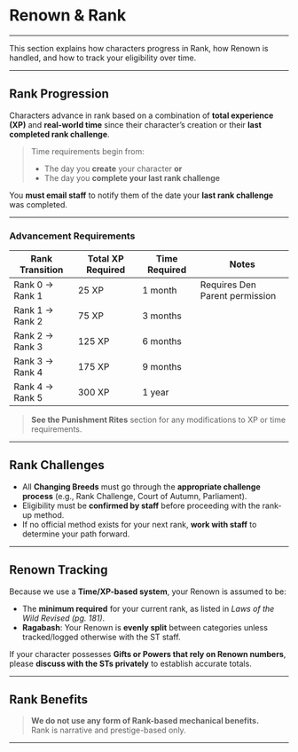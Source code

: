 # Renown & Rank

-----

This section explains how characters progress in Rank, how Renown is handled, and how to track your eligibility over time.

---

## Rank Progression

Characters advance in rank based on a combination of **total experience (XP)** and **real-world time** since their character’s creation or their **last completed rank challenge**.

> Time requirements begin from:
> - The day you **create** your character **or**
> - The day you **complete your last rank challenge**

You **must email staff** to notify them of the date your **last rank challenge** was completed.

---

### Advancement Requirements

| Rank Transition     | Total XP Required | Time Required       | Notes                          |
|---------------------|-------------------|---------------------|--------------------------------|
| Rank 0 -> Rank 1    | 25 XP             | 1 month             | Requires Den Parent permission |
| Rank 1 -> Rank 2    | 75 XP             | 3 months            |                                |
| Rank 2 -> Rank 3    | 125 XP            | 6 months            |                                |
| Rank 3 -> Rank 4    | 175 XP            | 9 months            |                                |
| Rank 4 -> Rank 5    | 300 XP            | 1 year              |                                |

> **See the Punishment Rites** section for any modifications to XP or time requirements.

---

## Rank Challenges

- All **Changing Breeds** must go through the **appropriate challenge process** (e.g., Rank Challenge, Court of Autumn, Parliament).
- Eligibility must be **confirmed by staff** before proceeding with the rank-up method.
- If no official method exists for your next rank, **work with staff** to determine your path forward.

---

## Renown Tracking

Because we use a **Time/XP-based system**, your Renown is assumed to be:

- The **minimum required** for your current rank, as listed in *Laws of the Wild Revised (pg. 181)*.
- **Ragabash**: Your Renown is **evenly split** between categories unless tracked/logged otherwise with the ST staff.

If your character possesses **Gifts or Powers that rely on Renown numbers**, please **discuss with the STs privately** to establish accurate totals.

---

## Rank Benefits

> **We do not use any form of Rank-based mechanical benefits.**  
> Rank is narrative and prestige-based only.

-----

